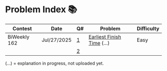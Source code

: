 # Problem Index 📚

| Contest      | Date        | Q# | Problem                                                                                                                 | Difficulty |
|--------------|-------------|----|--------------------------------------------------------------------------------------------------------------------------|------------|
| BiWeekly 162 | Jul/27/2025 | [1](https://github.com/risha2211/leetcode-contests/blob/main/Maximum-Median-Sum.md) | [Earliest Finish Time](https://leetcode.com/contest/biweekly-contest-162/problems/earliest-finish-time-for-land-and-water-rides-i/description/) (...) | Easy       |
|              |             | [2](https://github.com/risha2211/leetcode-contests/blob/main)                          |                                                                                                                          |            |


(...) = explanation in progress, not uploaded yet.

